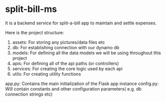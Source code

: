 # split-bill-ms

It is a backend service for split-a-bill app to maintain and settle expenses.

Here is the project structure:
1. assets: For storing any pictures/data files etc
2. db: For establishing connection with our dynamo db
3. models: For defining all the data models we will be using throughout this project
4. apis: For defining all of the api paths (or controllers)
5. services: For creating the core logic used by each api
6. utils: For creating utility functions

app.py: Contains the main initialization of the Flask app instance
config.py: Will contain constants and other configuration parameters( e.g. db connection strings etc)